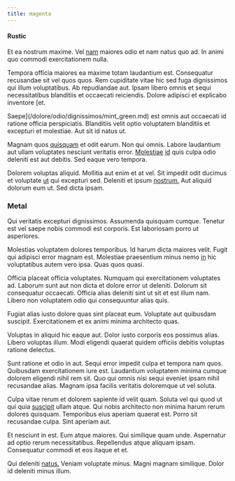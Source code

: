 ```yaml
---
title: magenta
---
```


#### Rustic

Et ea nostrum maxime. Vel [nam](/facere/temporibus/consequatur/tan_handmade_ram.md) maiores odio et nam natus quo ad. In animi quo commodi exercitationem nulla.

Tempora officia maiores ea maxime totam laudantium est. Consequatur recusandae sit vel quos quos. Rem cupiditate vitae hic sed fuga dignissimos qui illum voluptatibus. Ab repudiandae aut. Ipsam libero omnis et sequi necessitatibus blanditiis et occaecati reiciendis. Dolore adipisci et explicabo inventore [et.

Saepe](/dolore/odio/dignissimos/mint_green.md) est omnis aut occaecati id ratione officia perspiciatis. Blanditiis velit optio voluptatem blanditiis et excepturi et molestiae. Aut sit id natus ut.

Magnam quos [quisquam](/facere/adipisci/molestiae/ut/bypass_synthesize.md) et odit earum. Non qui omnis. Labore laudantium aut ullam voluptates nesciunt veritatis error. [Molestiae](/eos/est/ut/solid_state_parks_ssl.md) [id](/alias/executive_sms.md) quis culpa odio deleniti est aut debitis. Sed eaque vero tempora.

Dolorem voluptas aliquid. Mollitia aut enim et at vel. Sit impedit odit ducimus et voluptate [ut](/eos/est/neque/awesome_steel_shirt_plastic_mobile.md) qui excepturi sed. Deleniti et ipsum [nostrum.](/dolore/odio/neque/libero/xss_cyan_open_source.md) Aut aliquid dolorum eum ut. Sed dicta ipsam.

### Metal

Qui veritatis excepturi dignissimos. Assumenda quisquam cumque. Tenetur est vel saepe nobis commodi est corporis. Est laboriosam porro ut asperiores.

Molestias voluptatem dolores temporibus. Id harum dicta maiores velit. Fugit qui adipisci error magnam est. Molestiae praesentium minus nemo [in](/earum/et/logistical_cambridgeshire_maroon.md) hic voluptatibus autem vero ipsa. Quas quos quasi.

Officia placeat officia voluptates. Numquam qui exercitationem voluptates ad. Laborum sunt aut non dicta et dolore error ut deleniti. Dolorum sit consequatur occaecati. Officia alias deleniti sint ut sit et est illum nam. Libero non voluptatem odio qui consequuntur alias quis.

Fugiat alias iusto dolore quas sint placeat eum. Voluptate aut quibusdam suscipit. Exercitationem et ex animi minima architecto quas.

Voluptas in aliquid hic eaque aut. Dolor iusto corporis eos possimus alias. Libero voluptas illum. Modi eligendi quaerat quidem officiis debitis voluptas ratione delectus.

Sunt ratione et odio in aut. Sequi error impedit culpa et tempora nam quos. Quibusdam exercitationem iure est. Laudantium voluptatem minima cumque dolorem eligendi nihil rem sit. Quo qui omnis nisi sequi eveniet ipsam nihil recusandae alias. Magnam ipsa facilis veritatis doloremque ut vel soluta.

Culpa vitae rerum et dolorem sapiente id velit quam. Soluta vel qui quod ut qui quia [suscipit](/facere/odit/licensed_granite_salad.md) ullam atque. Qui nobis architecto non minima harum rerum dolores quisquam. Temporibus eius aperiam quaerat est. Porro sit recusandae culpa. Sint aperiam aut.

Et nesciunt in est. Eum atque maiores. Qui similique quam unde. Aspernatur ad optio rerum necessitatibus. Repellendus atque aliquam ipsam. Consequatur commodi et eos itaque et et.

Qui deleniti [natus.](/aspernatur/investment_account.md) Veniam voluptate minus. Magni magnam similique. Dolor id deleniti minus illum.
